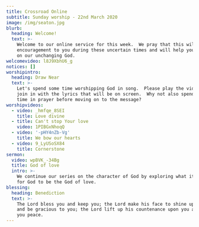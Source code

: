 ```yaml
---
title: Crossroad Online
subtitle: Sunday worship - 22nd March 2020
image: /img/seaton.jpg
blurb:
  heading: Welcome!
  text: >-
    Welcome to our online service for this week.  We pray that this will be an
    encouragement to you during these uncertain times and will help you to focus
    on our unchanging God. 
welcomevideo: l8J9XbhU6_g
notices: []
worshipintro:
  heading: Draw Near
  text: >-
    Let's spend some time worshipping God in song.  Please play the videos and
    join in with the lyrics that will be on screen.  Why not also spend some
    time in prayer before moving on to the message?
worshipvideos:
  - video: _hmfqe_8SEI
    title: Love divine
  - title: Can't stop Your love
    video: 1PIBGxNhoqQ
  - video: '-pHY4nZb-Vg'
    title: We bow our hearts
  - video: 9_LyUSoSX84
    title: Cornerstone
sermon:
  video: wpBVK_-34Bg
  title: God of love
  intro: >-
    We continue our series on the character of God by exploring what it means
    for God to be the God of love.
blessing:
  heading: Benediction
  text: >-
    The Lord bless you and keep you; the Lord make his face to shine upon you
    and be gracious to you; the Lord lift up his countenance upon you and give
    you peace.
---
```

